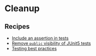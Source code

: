 # Cleanup

## Recipes

* [Include an assertion in tests](testsshouldincludeassertions.md)
* [Remove `public` visibility of JUnit5 tests](testsshouldnotbepublic.md)
* [Testing best practices](bestpractices.md)

